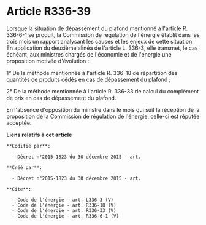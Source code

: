 # Article R336-39

Lorsque la situation de dépassement du plafond mentionné à l'article R. 336-6-1 se produit, la Commission de régulation de
l'énergie établit dans les trois mois un rapport analysant les causes et les enjeux de cette situation. En application du
deuxième alinéa de l'article L. 336-3, elle transmet, le cas échéant, aux ministres chargés de l'économie et de l'énergie une
proposition motivée d'évolution : 

1° De la méthode mentionnée à l'article R. 336-18 de répartition des quantités de produits cédés en cas de dépassement du
plafond ; 

2° De la méthode mentionnée à l'article R. 336-33 de calcul du complément de prix en cas de dépassement du plafond. 

En l'absence d'opposition du ministre dans le mois qui suit la réception de la proposition de la Commission de régulation de
l'énergie, celle-ci est réputée acceptée.

**Liens relatifs à cet article**

	**Codifié par**:

	  - Décret n°2015-1823 du 30 décembre 2015 - art.

	**Créé par**:

	  - Décret n°2015-1823 du 30 décembre 2015 - art.

	**Cite**:

	  - Code de l'énergie - art. L336-3 (V)
	  - Code de l'énergie - art. R336-18 (V)
	  - Code de l'énergie - art. R336-33 (V)
	  - Code de l'énergie - art. R336-6-1 (V)
